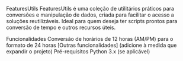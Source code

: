 FeaturesUtils
FeaturesUtils é uma coleção de utilitários práticos para conversões e manipulação de dados, criada para facilitar o acesso a soluções reutilizáveis. Ideal para quem deseja ter scripts prontos para conversão de tempo e outros recursos úteis.

Funcionalidades
Conversão de horários de 12 horas (AM/PM) para o formato de 24 horas
[Outras funcionalidades] (adicione à medida que expandir o projeto)
Pré-requisitos
Python 3.x (se aplicável)
